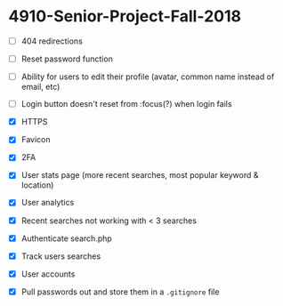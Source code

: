 # 4910-Senior-Project-Fall-2018

- [ ] 404 redirections

- [ ] Reset password function

- [ ] Ability for users to edit their profile (avatar, common name instead of email, etc)

- [ ] Login button doesn't reset from :focus(?) when login fails

- [x] HTTPS

- [x] Favicon

- [x] 2FA

- [x] User stats page (more recent searches, most popular keyword & location)

- [x] User analytics

- [x] Recent searches not working with < 3 searches

- [x] Authenticate search.php

- [x] Track users searches

- [x] User accounts

- [x] Pull passwords out and store them in a `.gitignore` file
